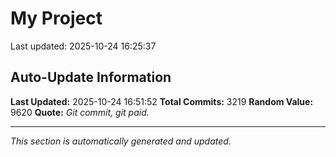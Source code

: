 # My Project


Last updated: 2025-10-24 16:25:37


























































































































































































































































































































































































































































































































































































































































































































































































































































































































































































































































































































































































































































































































































































































































































































































































































































































































































































































































































































































































































































































































































































































































































































































































































































































































































































































































































































































































































































































































































































































































































































































































































































































































































































































































































































































































































































































































































## Auto-Update Information

**Last Updated:** 2025-10-24 16:51:52
**Total Commits:** 3219
**Random Value:** 9620
**Quote:** _Git commit, git paid._

---
_This section is automatically generated and updated._